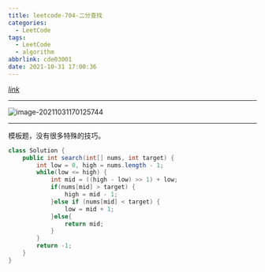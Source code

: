 ```yaml
---
title: leetcode-704-二分查找
categories:
  - LeetCode
tags:
  - LeetCode
  - algorithm
abbrlink: cde03001
date: 2021-10-31 17:00:36
---
```


[$link$](https://leetcode-cn.com/problems/binary-search/)

<hr/>

![image-20211031170125744](https://gitee.com/cao_ziqiang/img/raw/master/20211031170125.png)

<hr/>

模板题，没有很多特殊的技巧。

```java
class Solution {
    public int search(int[] nums, int target) {
        int low = 0, high = nums.length - 1;
        while(low <= high) {
            int mid = ((high - low) >> 1) + low;
            if(nums[mid] > target) {
                high = mid - 1;
            }else if (nums[mid] < target) {
                low = mid + 1;
            }else{
                return mid;
            }
        }
        return -1;
    }
}
```

